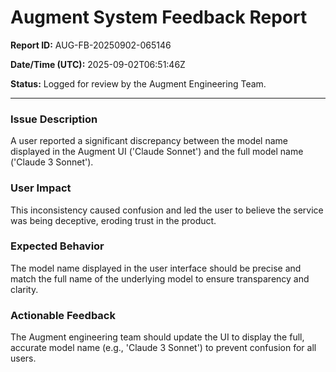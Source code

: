 # Augment System Feedback Report

**Report ID:** AUG-FB-20250902-065146

**Date/Time (UTC):** 2025-09-02T06:51:46Z

**Status:** Logged for review by the Augment Engineering Team.

---

### Issue Description

A user reported a significant discrepancy between the model name displayed in the Augment UI ('Claude Sonnet') and the full model name ('Claude 3 Sonnet').

### User Impact

This inconsistency caused confusion and led the user to believe the service was being deceptive, eroding trust in the product.

### Expected Behavior

The model name displayed in the user interface should be precise and match the full name of the underlying model to ensure transparency and clarity.

### Actionable Feedback

The Augment engineering team should update the UI to display the full, accurate model name (e.g., 'Claude 3 Sonnet') to prevent confusion for all users.
